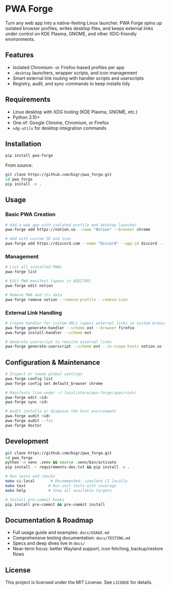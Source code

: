 # PWA Forge

Turn any web app into a native-feeling Linux launcher. PWA Forge spins up isolated browser profiles, writes desktop files, and keeps external links under control on KDE Plasma, GNOME, and other XDG-friendly environments.

## Features

- Isolated Chromium- or Firefox-based profiles per app
- `.desktop` launchers, wrapper scripts, and icon management
- Smart external link routing with handler scripts and userscripts
- Registry, audit, and sync commands to keep installs tidy

## Requirements

- Linux desktop with XDG tooling (KDE Plasma, GNOME, etc.)
- Python 3.10+
- One of: Google Chrome, Chromium, or Firefox
- `xdg-utils` for desktop integration commands

## Installation

```bash
pip install pwa-forge
```

From source:

```bash
git clone https://github.com/bigr/pwa_forge.git
cd pwa_forge
pip install -e .
```

## Usage

### Basic PWA Creation

```bash
# Add a web app with isolated profile and desktop launcher
pwa-forge add https://notion.so --name "Notion" --browser chrome

# Add with custom ID and icon
pwa-forge add https://discord.com --name "Discord" --app-id discord --icon ~/discord-logo.png
```

### Management

```bash
# List all installed PWAs
pwa-forge list

# Edit PWA manifest (opens in $EDITOR)
pwa-forge edit notion

# Remove PWA and its data
pwa-forge remove notion --remove-profile --remove-icon
```

### External Link Handling

```bash
# Create handler for custom URLs (opens external links in system browser)
pwa-forge generate-handler --scheme ext --browser firefox
pwa-forge install-handler --scheme ext

# Generate userscript to rewrite external links
pwa-forge generate-userscript --scheme ext --in-scope-hosts notion.so
```

## Configuration & Maintenance

```bash
# Inspect or tweak global settings
pwa-forge config list
pwa-forge config set default_browser chrome

# Manifests live under ~/.local/share/pwa-forge/apps/<id>/
pwa-forge edit <id>
pwa-forge sync <id>

# Audit installs or diagnose the host environment
pwa-forge audit <id>
pwa-forge audit --fix
pwa-forge doctor
```

## Development

```bash
git clone https://github.com/bigr/pwa_forge.git
cd pwa_forge
python -m venv .venv && source .venv/bin/activate
pip install -r requirements-dev.txt && pip install -e .

# Run tests and checks
make ci-local       # Recommended: simulate CI locally
make test          # Run unit tests with coverage
make help          # Show all available targets

# Install pre-commit hooks
pip install pre-commit && pre-commit install
```

## Documentation & Roadmap

- Full usage guide and examples: `docs/USAGE.md`
- Comprehensive testing documentation: `docs/TESTING.md`
- Specs and deep dives live in `docs/`
- Near-term focus: better Wayland support, icon fetching, backup/restore flows

## License

This project is licensed under the MIT License. See `LICENSE` for details.
